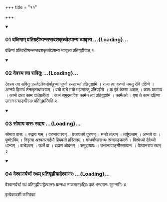 +++
title = "११"

+++

<div class="js_include" includetitle="true" newlevelforh1="3" unfilled="" url="/vedAH_yajuH/taittirIyam/sUtram/ApastambaH/shrautam/vishvAsa-prastutiH/14/11/01_daxiNAm_pratigrahIShyansaptadashakRtvo-pAnya_vyAvRtya.md">
<details open><summary><h3>01 दक्षिणाम् प्रतिग्रहीष्यन्सप्तदशकृत्वोऽपान्य व्यावृत्य ...{Loading}...</h3></summary>

दक्षिणां प्रतिग्रहीष्यन्सप्तदशकृत्वोऽपान्य व्यावृत्य प्रतिगृह्णीयात् १
</details>
</div>

<div class="js_include collapsed" newlevelforh1="4" title="सर्वाष् टीकाः" url="/vedAH_yajuH/taittirIyam/sUtram/ApastambaH/shrautam/sarvASh_TIkAH/14/11/01_daxiNAm_pratigrahIShyansaptadashakRtvo-pAnya_vyAvRtya.md"> </div>



<div class="js_include collapsed" newlevelforh1="4" title="मूलम्" url="/vedAH_yajuH/taittirIyam/sUtram/ApastambaH/shrautam/mUlam/14/11/01_daxiNAm_pratigrahIShyansaptadashakRtvo-pAnya_vyAvRtya.md"> </div>


<div class="js_include" includetitle="true" newlevelforh1="3" unfilled="" url="/vedAH_yajuH/taittirIyam/sUtram/ApastambaH/shrautam/vishvAsa-prastutiH/14/11/02_devasya_tvA_savituH.md">
<details open><summary><h3>02 देवस्य त्वा सवितुः ...{Loading}...</h3></summary>

देवस्य त्वा सवितुः प्रसवेऽश्विनोर्बाहुभ्यां पूष्णो हस्ताभ्यां प्रतिगृह्णामि । राजा त्वा वरुणो नयतु देवि दक्षिणे । अग्नये हिरण्यं तेनामृतत्वमश्याम् । वयो दात्रे मयो मह्यमास्तु प्रतिग्रहीत्रे । क इदं कस्मा अदात् । कामः कामाय । कामो दाता कामः प्रतिग्रहीता । कामं समुद्रमाविश कामेन त्वा प्रतिगृह्णामि । कामैतत्ते । एषा ते काम दक्षिणा उत्तानस्त्वाङ्गीरसः प्रतिगृह्णात्विति २
</details>
</div>

<div class="js_include collapsed" newlevelforh1="4" title="सर्वाष् टीकाः" url="/vedAH_yajuH/taittirIyam/sUtram/ApastambaH/shrautam/sarvASh_TIkAH/14/11/02_devasya_tvA_savituH.md"> </div>



<div class="js_include collapsed" newlevelforh1="4" title="मूलम्" url="/vedAH_yajuH/taittirIyam/sUtram/ApastambaH/shrautam/mUlam/14/11/02_devasya_tvA_savituH.md"> </div>


<div class="js_include" includetitle="true" newlevelforh1="3" unfilled="" url="/vedAH_yajuH/taittirIyam/sUtram/ApastambaH/shrautam/vishvAsa-prastutiH/14/11/03_somAya_vAsaH_rudrAya.md">
<details open><summary><h3>03 सोमाय वासः रुद्राय ...{Loading}...</h3></summary>

सोमाय वासः । रुद्राय गाम् । वरुणायाश्वम् । प्रजापतये पुरुषम् । मनवे तल्पम् । त्वष्ट्रेऽजाम् । अग्नये वा । पूष्णेऽविम् । निरृत्या अश्वतरगर्दभौ हिमवतो हस्तिनम् । गन्धर्वाप्सराभ्यः स्रगलङ्करणे । विश्वेभ्यो देवेभ्यो धान्यम् । वाचेऽन्नम् । ऊर्जे वा । ब्रह्मण ओदनम् । समुद्रायापः । उत्तानायाङ्गीरसायानः । वैश्वानराय रथम् ३
</details>
</div>

<div class="js_include collapsed" newlevelforh1="4" title="सर्वाष् टीकाः" url="/vedAH_yajuH/taittirIyam/sUtram/ApastambaH/shrautam/sarvASh_TIkAH/14/11/03_somAya_vAsaH_rudrAya.md"> </div>



<div class="js_include collapsed" newlevelforh1="4" title="मूलम्" url="/vedAH_yajuH/taittirIyam/sUtram/ApastambaH/shrautam/mUlam/14/11/03_somAya_vAsaH_rudrAya.md"> </div>


<div class="js_include" includetitle="true" newlevelforh1="3" unfilled="" url="/vedAH_yajuH/taittirIyam/sUtram/ApastambaH/shrautam/vishvAsa-prastutiH/14/11/04_vaishvAnaryarchA_ratham_pratigRhNIyAdvaishvAnaraH.md">
<details open><summary><h3>04 वैश्वानर्यर्चा रथम् प्रतिगृह्णीयाद्वैश्वानरः ...{Loading}...</h3></summary>

वैश्वानर्यर्चा रथं प्रतिगृह्णीयाद्वैश्वानरः प्रत्नथा नाकमारुहद्दिवः पृष्ठं भन्दमानः सुमन्मभिः ४
</details>
</div>

<div class="js_include collapsed" newlevelforh1="4" title="सर्वाष् टीकाः" url="/vedAH_yajuH/taittirIyam/sUtram/ApastambaH/shrautam/sarvASh_TIkAH/14/11/04_vaishvAnaryarchA_ratham_pratigRhNIyAdvaishvAnaraH.md"> </div>



<div class="js_include collapsed" newlevelforh1="4" title="मूलम्" url="/vedAH_yajuH/taittirIyam/sUtram/ApastambaH/shrautam/mUlam/14/11/04_vaishvAnaryarchA_ratham_pratigRhNIyAdvaishvAnaraH.md"> </div>





  
इत्येकादशी कण्डिका 
